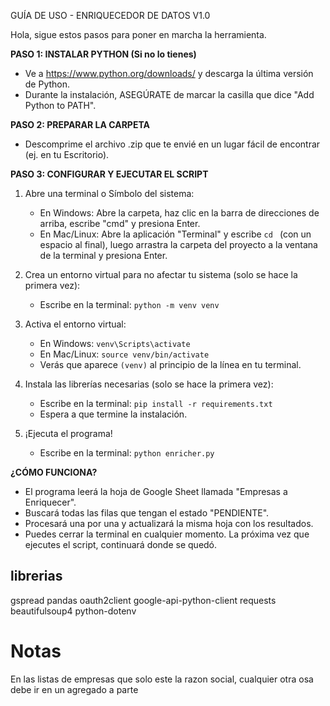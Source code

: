 GUÍA DE USO - ENRIQUECEDOR DE DATOS V1.0

Hola, sigue estos pasos para poner en marcha la herramienta.

**PASO 1: INSTALAR PYTHON (Si no lo tienes)**

- Ve a https://www.python.org/downloads/ y descarga la última versión de Python.
- Durante la instalación, ASEGÚRATE de marcar la casilla que dice "Add Python to PATH".

**PASO 2: PREPARAR LA CARPETA**

- Descomprime el archivo .zip que te envié en un lugar fácil de encontrar (ej. en tu Escritorio).

**PASO 3: CONFIGURAR Y EJECUTAR EL SCRIPT**

1. Abre una terminal o Símbolo del sistema:

   - En Windows: Abre la carpeta, haz clic en la barra de direcciones de arriba, escribe "cmd" y presiona Enter.
   - En Mac/Linux: Abre la aplicación "Terminal" y escribe `cd ` (con un espacio al final), luego arrastra la carpeta del proyecto a la ventana de la terminal y presiona Enter.

2. Crea un entorno virtual para no afectar tu sistema (solo se hace la primera vez):

   - Escribe en la terminal: `python -m venv venv`

3. Activa el entorno virtual:

   - En Windows: `venv\Scripts\activate`
   - En Mac/Linux: `source venv/bin/activate`
   - Verás que aparece `(venv)` al principio de la línea en tu terminal.

4. Instala las librerías necesarias (solo se hace la primera vez):

   - Escribe en la terminal: `pip install -r requirements.txt`
   - Espera a que termine la instalación.

5. ¡Ejecuta el programa!
   - Escribe en la terminal: `python enricher.py`

**¿CÓMO FUNCIONA?**

- El programa leerá la hoja de Google Sheet llamada "Empresas a Enriquecer".
- Buscará todas las filas que tengan el estado "PENDIENTE".
- Procesará una por una y actualizará la misma hoja con los resultados.
- Puedes cerrar la terminal en cualquier momento. La próxima vez que ejecutes el script, continuará donde se quedó.

## librerias

gspread
pandas
oauth2client
google-api-python-client
requests
beautifulsoup4
python-dotenv

# Notas

En las listas de empresas que solo este la razon social, cualquier otra osa debe ir en un agregado a parte
